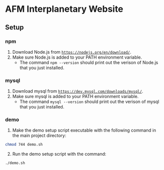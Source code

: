 # AFM Interplanetary Website

## Setup

### npm

1. Download Node.js from [`https://nodejs.org/en/download/`](https://nodejs.org/en/download/).
2. Make sure Node.js is added to your PATH environment variable.
   * The command `npm --version` should print out the verison of Node.js that you just installed. 

### mysql

1. Download mysql from [`https://dev.mysql.com/downloads/mysql/`](https://dev.mysql.com/downloads/mysql/).
2. Make sure mysql is added to your PATH environment variable.
   * The command `mysql --version` should print out the verison of mysql that you just installed. 

### demo

1. Make the demo setup script executable with the following command in the main project directory:
```sh
chmod 744 demo.sh
```
2. Run the demo setup script with the command:
```sh
./demo.sh
```

